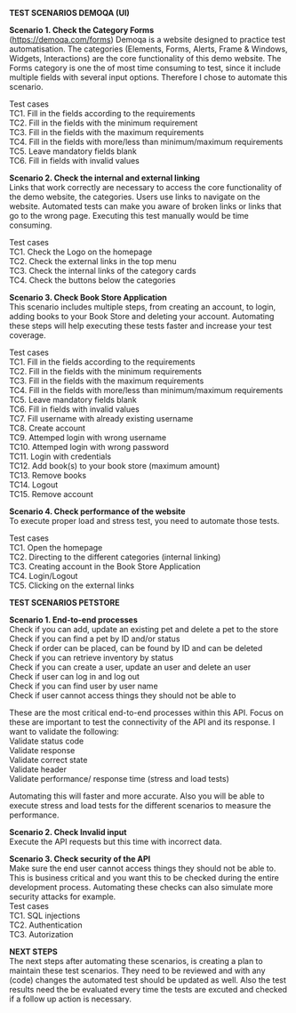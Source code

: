
**TEST SCENARIOS DEMOQA (UI)**

**Scenario 1. Check the Category Forms**<br />
(https://demoqa.com/forms) Demoqa is a website designed to practice test automatisation. The categories (Elements, Forms, Alerts, Frame & Windows, Widgets, Interactions) are the core functionality of this demo website. The Forms category is one the of most time consuming to test, since it include multiple fields with several input options. Therefore I chose to automate this scenario.  

Test cases<br />
TC1. Fill in the fields according to the requirements<br />
TC2. Fill in the fields with the minimum requirement<br />
TC3. Fill in the fields with the maximum requirements <br />
TC4. Fill in the fields with more/less than minimum/maximum requirements<br />
TC5. Leave mandatory fields blank<br />
TC6. Fill in fields with invalid values<br />

**Scenario 2. Check the internal and external linking**   <br />
Links that work correctly are necessary to access the core functionality of the demo website, the categories. Users use links to navigate on the website. Automated tests can make you aware of broken links or links that go to the wrong page. Executing this test manually would be time consuming. 

Test cases<br />
TC1. Check the Logo on the homepage<br />
TC2. Check the external links in the top menu<br />
TC3. Check the internal links of the category cards<br />
TC4. Check the buttons below the categories<br />

**Scenario 3. Check Book Store Application**<br />
This scenario includes multiple steps, from creating an account, to login, adding books to your Book Store and deleting your account. Automating these steps will help executing these tests faster and increase your test coverage.

Test cases<br />
TC1. Fill in the fields according to the requirements<br />
TC2. Fill in the fields with the minimum requirements<br />
TC3. Fill in the fields with the maximum requirements <br />
TC4. Fill in the fields with more/less than minimum/maximum requirements<br />
TC5. Leave mandatory fields blank<br />
TC6. Fill in fields with invalid values<br />
TC7. Fill username with already existing username<br />
TC8. Create account<br />
TC9. Attemped login with wrong username<br />
TC10. Attemped login with wrong password<br />
TC11. Login with credentials<br />
TC12. Add book(s) to your book store (maximum amount)<br />
TC13. Remove books<br />
TC14. Logout<br />
TC15. Remove account<br />

**Scenario 4. Check performance of the website**<br />
To execute proper load and stress test, you need to automate those tests. 

Test cases <br />
TC1. Open the homepage<br />
TC2. Directing to the different categories (internal linking)<br />
TC3. Creating account in the Book Store Application<br />
TC4. Login/Logout<br />
TC5. Clicking on the external links<br />


**TEST SCENARIOS PETSTORE**

**Scenario 1. End-to-end processes**<br />
Check if you can add, update an existing pet and delete a pet to the store<br />
Check if you can find a pet by ID and/or status<br />
Check if order can be placed, can be found by ID and can be deleted<br />
Check if you can retrieve inventory by status<br />
Check if you can create a user, update an user and delete an user<br />
Check if user can log in and log out<br />
Check if you can find user by user name<br />
Check if user cannot access things they should not be able to<br />

These are the most critical end-to-end processes within this API. Focus on these are important to test the connectivity of the API and its response.
I want to validate the following:<br />
Validate status code<br />
Validate response<br />
Validate correct state<br />
Validate header<br />
Validate performance/ response time (stress and load tests)<br />

Automating this will faster and more accurate. Also you will be able to execute stress and load tests for the different scenarios to measure the performance. <br />

**Scenario 2. Check Invalid input**<br />
Execute the API requests but this time with incorrect data. 
 

**Scenario 3. Check security of the API**<br />
Make sure the end user cannot access things they should not be able to. This is business critical and you want this to be checked during the entire development process. Automating these checks can also simulate more security attacks for example. <br />
Test cases<br />
TC1. SQL injections<br />
TC2. Authentication<br />
TC3. Autorization<br />

**NEXT STEPS**<br />
The next steps after automating these scenarios, is creating a plan to maintain these test scenarios. They need to be reviewed and with any (code) changes the automated test should be updated as well. 
Also the test results need the be evaluated every time the tests are excuted and checked if a follow up action is necessary. 


